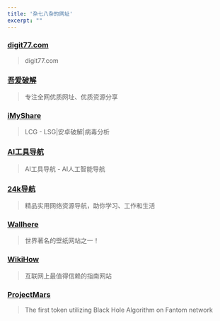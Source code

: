 ```yaml
---
title: '杂七八杂的网址'
excerpt: ""
---
```


### [digit77.com](https://www.digit77.com/)

> digit77.com

### [吾爱破解](https://www.52pojie.cn/)

> 专注全网优质网址、优质资源分享

### [iMyShare](https://imyshare.com/)

> LCG - LSG|安卓破解|病毒分析

### [AI工具导航](https://www.amz123.com/ai)

> AI工具导航 - AI人工智能导航

### [24k导航](https://www.24kdh.com/)

> 精品实用网络资源导航，助你学习、工作和生活

### [Wallhere](https://wallhere.com/)

> 世界著名的壁纸网站之一！

### [WikiHow](https://zh.wikihow.com/%E9%A6%96%E9%A1%B5)

> 互联网上最值得信赖的指南网站

### [ProjectMars](https://www.projectmars.finance/)

> The first token utilizing Black Hole Algorithm on Fantom network
